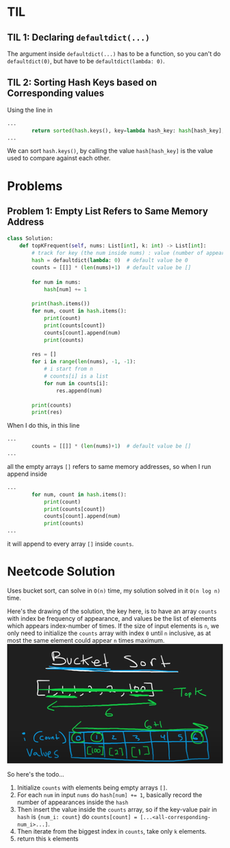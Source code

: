 # TIL
## TIL 1: Declaring `defaultdict(...)`
The argument inside `defaultdict(...)` has to be a function, so you can't do `defaultdict(0)`, but have to be `defaultdict(lambda: 0)`.

## TIL 2: Sorting Hash Keys based on Corresponding values
Using the line in 
```python
...
        return sorted(hash.keys(), key=lambda hash_key: hash[hash_key], reverse=True)[0:k]
...
```
We can sort `hash.keys()`, by calling the value `hash[hash_key]` is the value used to compare against each other.

# Problems
## Problem 1: Empty List Refers to Same Memory Address
```python
class Solution:
    def topKFrequent(self, nums: List[int], k: int) -> List[int]:
        # track for key (the num inside nums) : value (number of appearances)
        hash = defaultdict(lambda: 0)  # default value be 0
        counts = [[]] * (len(nums)+1)  # default value be []

        for num in nums:
            hash[num] += 1

        print(hash.items())
        for num, count in hash.items():
            print(count)
            print(counts[count])
            counts[count].append(num)
            print(counts)

        res = []
        for i in range(len(nums), -1, -1):
            # i start from n
            # counts[i] is a list
            for num in counts[i]:
                res.append(num)

        print(counts)
        print(res)

```

When I do this, in this line
```python
...
        counts = [[]] * (len(nums)+1)  # default value be []
...
```
all the empty arrays `[]` refers to same memory addresses, so when I run append inside
```python
...
        for num, count in hash.items():
            print(count)
            print(counts[count])
            counts[count].append(num)
            print(counts)
...
```
it will append to every array `[]` inside `counts`.

# Neetcode Solution
Uses bucket sort, can solve in `O(n)` time, my solution solved in it `O(n log n)` time.

Here's the drawing of the solution, the key here, is to have an array `counts` with index be frequency of appearance, and values be the list of elements which appears index-number of times. If the size of input elements is `n`, we only need to initialize the `counts` array with index `0` until `n` inclusive, as at most the same element could appear `n` times maximum.
![alt text](image.png)

So here's the todo...
1. Initialize `counts` with elements being empty arrays `[]`.
2. For each `num` in input `nums` do `hash[num] += 1`, basically record the number of appearances inside the `hash`
3. Then insert the value inside the `counts` array, so if the key-value pair in `hash` is `{num_i: count}` do `counts[count] = [...<all-corresponding-num_i>...]`.
4. Then iterate from the biggest index in `counts`, take only `k` elements.
5. return this `k` elements